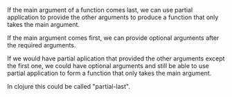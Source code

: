 If the main argument of a function comes last, we can use partial application to provide the other arguments to produce a function that only takes the main argument.

If the main argument comes first, we can provide optional arguments after the required arguments.

If we would have partial aplication that provided the other arguments except the first one, we could have optional arguments and still be able to use partial application to form a function that only takes the main argument.

In clojure this could be called "partial-last".